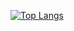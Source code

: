 [![Top Langs](https://github-readme-stats.vercel.app/api/top-langs/?username=chapchon819&theme=buefy&layout=default)](https://github.com/anuraghazra/github-readme-stats)

